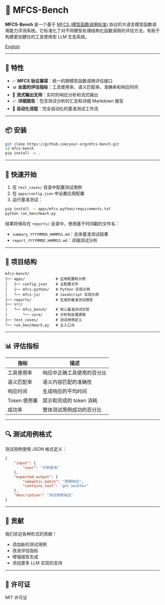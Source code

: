 # 🧪 MFCS-Bench

**MFCS-Bench** 是一个基于 [MFCS (模型函数调用标准)](https://github.com/mfcsorg/mfcs) 协议的大语言模型函数调用能力评测系统。它标准化了对不同模型处理结构化函数调用的评估方法，有助于构建更加健壮的工具使用型 LLM 生态系统。

[English](README.md)

---

## 🚀 特性

- ✅ **MFCS 协议兼容**：统一的跨模型函数调用评估接口
- 📊 **全面的评估指标**：工具使用率、语义匹配率、准确率和响应时间
- 🔄 **流式输出支持**：实时的响应分析和流式输出
- 📈 **详细报告**：包含测试分析的汇总和详细 Markdown 报告
- 🔁 **自动化流程**：完全自动化的基准测试工作流

---

## 📦 安装

```bash
git clone https://github.com/your-org/mfcs-bench.git
cd mfcs-bench
pip install -e .
```

---

## 🔧 快速开始

1. 在 `test_cases/` 目录中配置测试用例
2. 在 `apps/config.json` 中设置应用配置
3. 运行基准测试：

```bash
pip install -r apps/mfcs-python/requirements.txt
python run_benchmark.py
```

结果将保存在 `reports/` 目录中，使用基于时间戳的文件名：
- `summary_YYYYMMDD_HHMMSS.md`：总体基准测试结果
- `report_YYYYMMDD_HHMMSS.md`：详细测试分析

---

## 📁 项目结构

```
mfcs-bench/
├── apps/              # 应用配置和示例
│   ├── config.json    # 主配置文件
│   ├── mfcs-python/   # Python 实现示例
│   └── mfcs-js/       # JavaScript 实现示例
├── reports/           # 生成的基准测试报告
├── src/              
│   └── mfcs_bench/    # 核心基准测试实现
│       └── core/      # 分析和处理逻辑
├── test_cases/        # 测试用例定义
└── run_benchmark.py   # 主入口点
```

---

## 📊 评估指标

| 指标          | 描述                                |
|--------------|-------------------------------------|
| 工具使用率    | 响应中正确工具使用的百分比           |
| 语义匹配率    | 语义内容匹配的准确性                |
| 响应时间      | 生成响应的平均时间                  |
| Token 使用量  | 提示和完成的 token 消耗             |
| 成功率        | 整体测试用例成功的百分比             |

---

## 🔍 测试用例格式

测试用例使用 JSON 格式定义：

```json
{
    "input": {
        "user": "示例查询"
    },
    "expected_output": {
        "semantic_match": "预期响应",
        "contains_tool": "get_weather"
    },
    "description": "测试用例描述"
}
```

---

## 📢 贡献

我们欢迎各种形式的贡献！

- 添加新的测试用例
- 改进评估指标
- 增强报告生成
- 添加更多 LLM 实现的支持

---

## 📜 许可证

MIT 许可证 